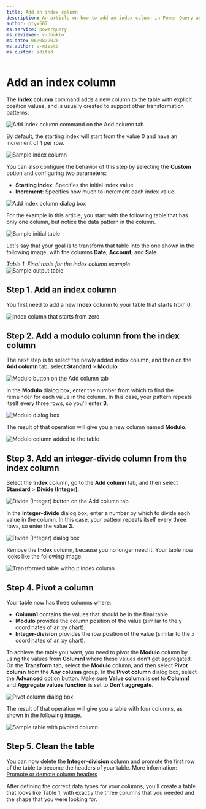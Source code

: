 ```yaml
---
title: Add an index column
description: An article on how to add an index column in Power Query and practical uses for Index columns.
author: ptyx507
ms.service: powerquery
ms.reviewer: v-douklo
ms.date: 06/08/2020
ms.author: v-miesco
ms.custom: edited
---
```


# Add an index column
<!--The structure of this article was a bit confusing, with just one H2 called "Example." What do you think of turning the H3s into explicit steps like this?-->
The **Index column** command adds a new column to the table with explicit position values, and is usually created to support other transformation patterns.

![Add index column command on the Add column tab](images/me-add-index-column-icon.png "Add index column command on the Add column tab")

By default, the starting index will start from the value 0 and have an increment of 1 per row.

![Sample index column](images/me-add-index-column-new-index.png "needs detailed alt text")

You can also configure the behavior of this step by selecting the **Custom** option and configuring two parameters:

* **Starting index**: Specifies the initial index value. 
* **Increment**: Specifies how much to increment each index value.

![Add index column dialog box](images/me-add-index-column-window.png "Add index column dialog box")

For the example in this article, you start with the following table that has only one column, but notice the data pattern in the column.

![Sample initial table](images/me-add-index-column-start-table.png "needs detailed alt text")

Let's say that your goal is to transform that table into the one shown in the following image, with the columns **Date**, **Account**, and **Sale**.

*Table 1. Final table for the index column example*<br>
![Sample output table](images/me-add-index-column-final-table.png "needs detailed alt text")

## Step 1. Add an index column

You first need to add a new **Index** column to your table that starts from 0.

![Index column that starts from zero](images/me-add-index-column-new-index.png "Index column that starts from zero")

## Step 2. Add a modulo column from the index column

The next step is to select the newly added index column, and then on the **Add column** tab, select **Standard** > **Modulo**.

![Modulo button on the Add column tab](images/me-add-index-column-add-modulo-icon.png "Modulo button on the Add column tab")

In the **Modulo** dialog box, enter the number from which to find the remainder for each value in the column. In this case, your pattern repeats itself every three rows, so you'll enter **3**.

![Modulo dialog box](images/me-add-index-column-add-modulo-window.png "Modulo dialog box")

The result of that operation will give you a new column named **Modulo**.

![Modulo column added to the table](images/me-add-index-column-add-modulo-column.png "needs detailed alt text")

## Step 3. Add an integer-divide column from the index column

Select the **Index** column, go to the **Add column** tab, and then select **Standard** > **Divide (Integer)**.

![Divide (Integer) button on the Add column tab](images/me-add-index-column-add-divide-integer-icon.png "Divide (Integer) button on the Add column tab")

In the **Integer-divide** dialog box, enter a number by which to divide<!--Edit okay?--> each value in the column. In this case, your pattern repeats itself every three rows, so enter the value **3**.

![Divide (Integer) dialog box](images/me-add-index-column-add-integer-divide-window.png "Divide (Integer) dialog box")

Remove the **Index** column, because you no longer need it. Your table now looks like the following image.

![Transformed table without index column](images/me-add-index-column-add-divide-integer-column.png "needs detailed alt text")

## Step 4. Pivot a column

Your table now has three columns where:

* **Column1** contains the values that should be in the final table.
* **Modulo** provides the column position of the value (similar to the y coordinates of an xy chart).
* **Integer-division** provides the row position of the value (similar to the x coordinates of an xy chart).

To achieve the table you want, you need to pivot the **Modulo** column by using the values from **Column1** where these values don't get aggregated. On the **Transform** tab, select the **Modulo** column, and then select **Pivot column** from the **Any column** group. In the **Pivot column** dialog box, select the **Advanced** option button. Make sure **Value column** is set to **Column1** and **Aggregate values function** is set to **Don't aggregate**.

![Pivot column dialog box](images/me-add-index-column-pivot-column.png "Pivot column dialog box")
<!--We don't devote an entire note to a cross-reference for more information.
>[!NOTE]
>For more information about the Pivot column operation inside of Power Query, see [Pivot columns](pivot-columns.md).
-->

The result of that operation will give you a table with four columns, as shown in the following image.

![Sample table with pivoted column](images/me-add-index-column-example-pre-final-table.png "needs detailed alt text")

## Step 5. Clean the table

You can now delete the **Integer-division** column and promote the first row of the table to become the headers of your table. More information: [Promote or demote column headers](table-promote-demote-headers.md)

After defining the correct data types for your columns, you'll create a table that looks like Table 1, with exactly the three columns that you needed and the shape that you were looking for.
<!--
![Final sample table](images/me-add-index-column-final-table.png "Final sample table")
-->
